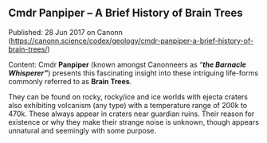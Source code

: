 ## Cmdr Panpiper &#8211; A Brief History of Brain Trees

Published: 28 Jun 2017 on Canonn (https://canonn.science/codex/geology/cmdr-panpiper-a-brief-history-of-brain-trees/)

Content: Cmdr **Panpiper** (known amongst Canonneers as *“**the Barnacle Whisperer”***) presents this fascinating insight into these intriguing life-forms commonly referred to as **Brain Trees**.

They can be found on rocky, rocky/ice and ice worlds with ejecta craters also exhibiting volcanism (any type) with a temperature range of 200k to 470k. These always appear in craters near guardian ruins. Their reason for existence or why they make their strange noise is unknown, though appears unnatural and seemingly with some purpose.